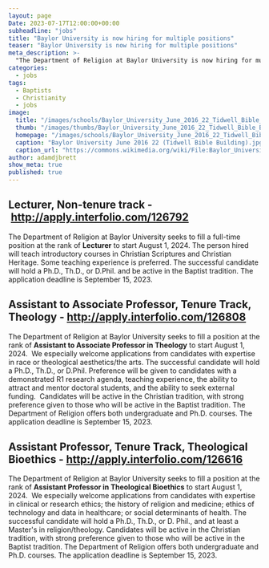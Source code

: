 ```yaml
---
layout: page
Date: 2023-07-17T12:00:00+00:00
subheadline: "jobs"
title: "Baylor University is now hiring for multiple positions"
teaser: "Baylor University is now hiring for multiple positions"
meta_description: >-
  "The Department of Religion at Baylor University is now hiring for multiple positions"
categories:
  - jobs
tags:
  - Baptists
  - Christianity
  - jobs
image:
  title: "/images/schools/Baylor_University_June_2016_22_Tidwell_Bible_Building.jpg"
  thumb: "/images/thumbs/Baylor_University_June_2016_22_Tidwell_Bible_Building_tn.jpg"
  homepage: "/images/schools/Baylor_University_June_2016_22_Tidwell_Bible_Building.jpg"
  caption: "Baylor University June 2016 22 (Tidwell Bible Building).jpg. From Wikimedia Commons, the free media repository"
  caption_url: "https://commons.wikimedia.org/wiki/File:Baylor_University_June_2016_22_(Tidwell_Bible_Building).jpg"
author: adamdjbrett
show_meta: true
published: true
---
```



## **Lecturer, Non-tenure track** - <http://apply.interfolio.com/126792>

The Department of Religion at Baylor University seeks to fill a full-time position at the rank of **Lecturer** to start August 1, 2024. The person hired will teach introductory courses in Christian Scriptures and Christian Heritage. Some teaching experience is preferred. The successful candidate will hold a Ph.D., Th.D., or D.Phil. and be active in the Baptist tradition. The application deadline is September 15, 2023.

## **Assistant to Associate Professor, Tenure Track, Theology** - <http://apply.interfolio.com/126808>

The Department of Religion at Baylor University seeks to fill a position at the rank of **Assistant to Associate Professor in Theology** to start August 1, 2024.  We especially welcome applications from candidates with expertise in race or theological aesthetics/the arts. The successful candidate will hold a Ph.D., Th.D., or D.Phil. Preference will be given to candidates with a demonstrated R1 research agenda, teaching experience, the ability to attract and mentor doctoral students, and the ability to seek external funding.  Candidates will be active in the Christian tradition, with strong preference given to those who will be active in the Baptist tradition. The Department of Religion offers both undergraduate and Ph.D. courses. The application deadline is September 15, 2023.

## **Assistant Professor, Tenure Track, Theological Bioethics** - <http://apply.interfolio.com/126616>

The Department of Religion at Baylor University seeks to fill a position at the rank of **Assistant Professor in Theological Bioethics** to start August 1, 2024.  We especially welcome applications from candidates with expertise in clinical or research ethics; the history of religion and medicine; ethics of technology and data in healthcare; or social determinants of health. The successful candidate will hold a Ph.D., Th.D., or D. Phil., and at least a Master's in religion/theology. Candidates will be active in the Christian tradition, with strong preference given to those who will be active in the Baptist tradition. The Department of Religion offers both undergraduate and Ph.D. courses. The application deadline is September 15, 2023.
